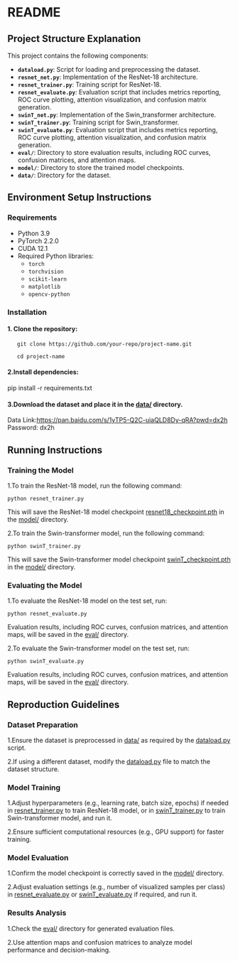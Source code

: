 # README

## **Project Structure Explanation**

This project contains the following components:

- **`dataload.py`**: Script for loading and preprocessing the dataset.
- **`resnet_net.py`**: Implementation of the ResNet-18 architecture.
- **`resnet_trainer.py`**: Training script for ResNet-18.
- **`resnet_evaluate.py`**: Evaluation script that includes metrics reporting, ROC curve plotting, attention visualization, and confusion matrix generation.
- **`swinT_net.py`**: Implementation of the Swin_transformer architecture.
- **`swinT_trainer.py`**: Training script for Swin_transformer.
- **`swinT_evaluate.py`**: Evaluation script that includes metrics reporting, ROC curve plotting, attention visualization, and confusion matrix generation.
- **`eval/`**: Directory to store evaluation results, including ROC curves, confusion matrices, and attention maps.
- **`model/`**: Directory to store the trained model checkpoints.
- **`data/`**: Directory for the dataset.

## **Environment Setup Instructions**

### Requirements

- Python 3.9
- PyTorch 2.2.0
- CUDA 12.1
- Required Python libraries:
  - `torch`
  - `torchvision`
  - `scikit-learn`
  - `matplotlib`
  - `opencv-python`

### Installation

#### 1. Clone the repository:


```
   git clone https://github.com/your-repo/project-name.git

   cd project-name
   ```
   
#### 2.Install dependencies:
pip install -r requirements.txt

#### 3.Download the dataset and place it in the [data/]() directory.
Data Link:https://pan.baidu.com/s/1yTP5-Q2C-uiaQLD8Dy-qRA?pwd=dx2h \
Password: dx2h

## **Running Instructions**

### Training the Model

1.To train the ResNet-18 model, run the following command:


```
python resnet_trainer.py
```
This will save the ResNet-18 model checkpoint [resnet18_checkpoint.pth]() in the [model/]() directory.

2.To train the Swin-transformer model, run the following command:


```
python swinT_trainer.py
```
This will save the Swin-transformer model checkpoint [swinT_checkpoint.pth]() in the [model/]() directory.

### Evaluating the Model

1.To evaluate the ResNet-18 model on the test set, run:

```
python resnet_evaluate.py
```
Evaluation results, including ROC curves, confusion matrices, and attention maps, will be saved in the [eval/]() directory.

2.To evaluate the Swin-transformer model on the test set, run:

```
python swinT_evaluate.py
```
Evaluation results, including ROC curves, confusion matrices, and attention maps, will be saved in the [eval/]() directory.

## **Reproduction Guidelines**
### Dataset Preparation
1.Ensure the dataset is preprocessed in [data/]() as required by the [dataload.py]() script.

2.If using a different dataset, modify the [dataload.py]() file to match the dataset structure.

### Model Training
1.Adjust hyperparameters (e.g., learning rate, batch size, epochs) if needed in [resnet_trainer.py]() to train ResNet-18 model, or in [swinT_trainer.py]() to train Swin-transformer model, and run it.

2.Ensure sufficient computational resources (e.g., GPU support) for faster training.

### Model Evaluation
1.Confirm the model checkpoint is correctly saved in the [model/]() directory.

2.Adjust evaluation settings (e.g., number of visualized samples per class) in [resnet_evaluate.py]() or [swinT_evaluate.py]() if required, and run it.

### Results Analysis
1.Check the [eval/]() directory for generated evaluation files.

2.Use attention maps and confusion matrices to analyze model performance and decision-making.